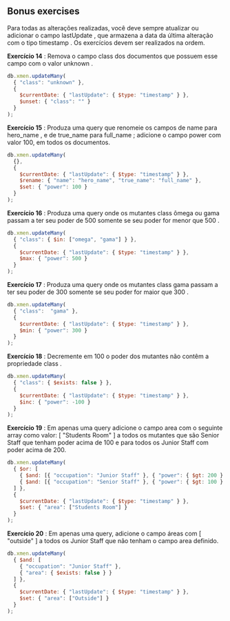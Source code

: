 ## Bonus exercises

Para todas as alterações realizadas, você deve sempre atualizar ou adicionar o campo lastUpdate , que armazena a data da última alteração com o tipo timestamp . Os exercícios devem ser realizados na ordem.

**Exercício 14** : Remova o campo class dos documentos que possuem esse campo com o valor unknown .

```javascript
db.xmen.updateMany(
  { "class": "unknown" },
  {
    $currentDate: { "lastUpdate": { $type: "timestamp" } },
    $unset: { "class": "" }
  }
);
```

**Exercício 15** : Produza uma query que renomeie os campos de name para hero_name , e de true_name para full_name ; adicione o campo power com valor 100, em todos os documentos.

```javascript
db.xmen.updateMany(
  {},
  {
    $currentDate: { "lastUpdate": { $type: "timestamp" } },
    $rename: { "name": "hero_name", "true_name": "full_name" },
    $set: { "power": 100 }
  }
);
```

**Exercício 16** : Produza uma query onde os mutantes class ômega ou gama passam a ter seu poder de 500 somente se seu poder for menor que 500 .

```javascript
db.xmen.updateMany(
  { "class": { $in: ["omega", "gama"] } },
  {
    $currentDate: { "lastUpdate": { $type: "timestamp" } },
    $max: { "power": 500 }
  }
);
```

**Exercício 17** : Produza uma query onde os mutantes class gama passam a ter seu poder de 300 somente se seu poder for maior que 300 .

```javascript
db.xmen.updateMany(
  { "class":  "gama" },
  {
    $currentDate: { "lastUpdate": { $type: "timestamp" } },
    $min: { "power": 300 }
  }
);
```

**Exercício 18** : Decremente em 100 o poder dos mutantes não contêm a propriedade class .

```javascript
db.xmen.updateMany(
  { "class": { $exists: false } },
  {
    $currentDate: { "lastUpdate": { $type: "timestamp" } },
    $inc: { "power": -100 }
  }
);
```

**Exercício 19** : Em apenas uma query adicione o campo area com o seguinte array como valor: [ "Students Room" ] a todos os mutantes que são Senior Staff que tenham poder acima de 100 e para todos os Junior Staff com poder acima de 200.

```javascript
db.xmen.updateMany(
  { $or: [
    { $and: [{ "occupation": "Junior Staff" }, { "power": { $gt: 200 } }] },
    { $and: [{ "occupation": "Senior Staff" }, { "power": { $gt: 100 } }] },
  ] },
  {
    $currentDate: { "lastUpdate": { $type: "timestamp" } },
    $set: { "area": ["Students Room"] }
  }
);
```

**Exercício 20** : Em apenas uma query, adicione o campo áreas com [ "outside" ] a todos os Junior Staff que não tenham o campo area definido.

```javascript
db.xmen.updateMany(
  { $and: [
    { "occupation": "Junior Staff" },
    { "area": { $exists: false } }
  ] },
  {
    $currentDate: { "lastUpdate": { $type: "timestamp" } },
    $set: { "area": ["Outside"] }
  }
);
```
